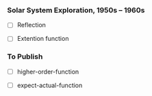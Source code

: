 ### Solar System Exploration, 1950s – 1960s

- [ ] Reflection 
- [ ] Extention function 







### To Publish
- [ ] higher-order-function
- [ ] expect-actual-function



